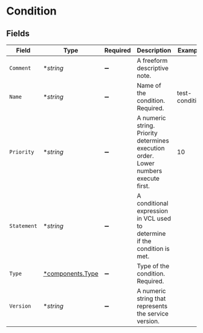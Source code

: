 # Condition


## Fields

| Field                                                                               | Type                                                                                | Required                                                                            | Description                                                                         | Example                                                                             |
| ----------------------------------------------------------------------------------- | ----------------------------------------------------------------------------------- | ----------------------------------------------------------------------------------- | ----------------------------------------------------------------------------------- | ----------------------------------------------------------------------------------- |
| `Comment`                                                                           | **string*                                                                           | :heavy_minus_sign:                                                                  | A freeform descriptive note.                                                        |                                                                                     |
| `Name`                                                                              | **string*                                                                           | :heavy_minus_sign:                                                                  | Name of the condition. Required.                                                    | test-condition                                                                      |
| `Priority`                                                                          | **string*                                                                           | :heavy_minus_sign:                                                                  | A numeric string. Priority determines execution order. Lower numbers execute first. | 10                                                                                  |
| `Statement`                                                                         | **string*                                                                           | :heavy_minus_sign:                                                                  | A conditional expression in VCL used to determine if the condition is met.          |                                                                                     |
| `Type`                                                                              | [*components.Type](../../models/components/type.md)                                 | :heavy_minus_sign:                                                                  | Type of the condition. Required.                                                    |                                                                                     |
| `Version`                                                                           | **string*                                                                           | :heavy_minus_sign:                                                                  | A numeric string that represents the service version.                               |                                                                                     |